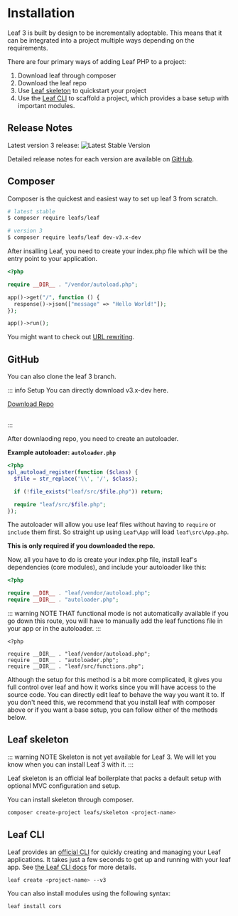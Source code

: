 # Installation

Leaf 3 is built by design to be incrementally adoptable. This means that it can be integrated into a project multiple ways depending on the requirements.

There are four primary ways of adding Leaf PHP to a project:

1. Download leaf through composer
2. Download the leaf repo
3. Use [Leaf skeleton](https://leafphp.netlify.app/#/skeleton/v/2.0/) to quickstart your project
4. Use the [Leaf CLI](https://leafphp.netlify.app/#/cli/) to scaffold a project, which provides a base setup with important modules.

## Release Notes

Latest version 3 release: ![Latest Stable Version](https://poser.pugx.org/leafs/leaf/v/unstable)

Detailed release notes for each version are available on [GitHub](https://github.com/leafsphp/leaf/blob/v3.x-dev/CHANGELOG.md).

## Composer

Composer is the quickest and easiest way to set up leaf 3 from scratch.

```sh
# latest stable
$ composer require leafs/leaf

# version 3
$ composer require leafs/leaf dev-v3.x-dev
```

After insalling Leaf, you need to create your index.php file which will be the entry point to your application.

```php
<?php

require __DIR__ . "/vendor/autoload.php";

app()->get("/", function () {
  response()->json(["message" => "Hello World!"]);
});

app()->run();
```

You might want to check out [URL rewriting](/docs/introduction/url-rewriting.html).

## GitHub

You can also clone the leaf 3 branch.

::: info Setup
You can directly download v3.x-dev here.

<div style="margin-bottom: 30px;">
  <a
  href="https://github.com/leafsphp/leaf/tree/v3.x-dev"
>Download Repo</a>
</div>
:::

After downlaoding repo, you need to create an autoloader.

**Example autoloader: `autoloader.php`**

```php
<?php
spl_autoload_register(function ($class) {
  $file = str_replace('\\', '/', $class);

  if (!file_exists("leaf/src/$file.php")) return;

  require "leaf/src/$file.php";
});
```

The autoloader will allow you use leaf files without having to `require` or `include` them first. So straight up using `Leaf\App` will load `leaf\src\App.php`.

**This is only required if you downloaded the repo.**

Now, all you have to do is create your index.php file, install leaf's dependencies (core modules), and include your autoloader like this:

```php
<?php

require __DIR__ . "leaf/vendor/autoload.php";
require __DIR__ . "autoloader.php";
```

::: warning NOTE THAT
functional mode is not automatically available if you go down this route, you will have to manually add the leaf functions file in your app or in the autoloader.
:::

```php{5}
<?php

require __DIR__ . "leaf/vendor/autoload.php";
require __DIR__ . "autoloader.php";
require __DIR__ . "leaf/src/functions.php";
```

Although the setup for this method is a bit more complicated, it gives you full control over leaf and how it works since you will have access to the source code. You can directly edit leaf to behave the way you want it to. If you don't need this, we recommend that you install leaf with composer above or if you want a base setup, you can follow either of the methods below.

## Leaf skeleton

::: warning NOTE
Skeleton is not yet available for Leaf 3. We will let you know when you can install Leaf 3 with it.
:::

Leaf skeleton is an official leaf boilerplate that packs a default setup with optional MVC configuration and setup.

You can install skeleton through composer.

```sh
composer create-project leafs/skeleton <project-name>
```

## Leaf CLI

Leaf provides an [official CLI](https://github.com/leafsphp/cli) for quickly creating and managing your Leaf applications. It takes just a few seconds to get up and running with your leaf app. See [the Leaf CLI docs](/cli/) for more details.

```sh
leaf create <project-name> --v3
```

You can also install modules using the following syntax:

```sh
leaf install cors
```
